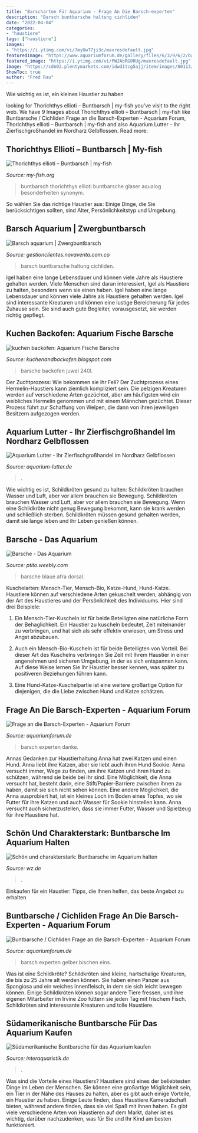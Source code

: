 ```yaml
---
title: "Barscharten Für Aquarium - Frage An Die Barsch-experten"
description: "Barsch buntbarsche haltung cichliden"
date: "2022-04-04"
categories:
- "haustiere"
tags: ["haustiere"]
images:
- "https://i.ytimg.com/vi/7myUwT7ji3c/maxresdefault.jpg"
featuredImage: "https://www.aquariumforum.de/gallery/files/6/3/9/6/2/barsch_01-med.jpg"
featured_image: "https://i.ytimg.com/vi/PW2AbRG0RUg/maxresdefault.jpg"
image: "https://cdn02.plentymarkets.com/idwditcg5ajj/item/images/80113/middle/80113-Dorsigerusbuntbarsch--Aequidens-dorsigerus.jpg"
ShowToc: true
author: "Fred Rau"
---
```



Wie wichtig es ist, ein kleines Haustier zu haben

	

		
looking for Thorichthys ellioti – Buntbarsch | my-fish you've visit to the right web. We have 9 Images about Thorichthys ellioti – Buntbarsch | my-fish like Buntbarsche / Cichliden Frage an die Barsch-Experten - Aquarium Forum, Thorichthys ellioti – Buntbarsch | my-fish and also Aquarium Lutter - Ihr Zierfischgroßhandel im Nordharz Gelbflossen. Read more:
		
    
## Thorichthys Ellioti – Buntbarsch | My-fish

<img loading=lazy src="http://my-fish.org/wp-content/uploads/2013/07/ECYgRH3dc35lvmwSd6IDxAaDPXieldgazDFO5ZCDda8.jpg" onerror="this.onerror=null;this.src='https://tse1.mm.bing.net/th?id=OIP.GqcJIA3nW7gQequ56X5bfwHaE8&amp;pid=15.1';" alt="Thorichthys ellioti – Buntbarsch | my-fish">

_Source: my-fish.org_

>buntbarsch thorichthys ellioti buntbarsche glaser aqualog besonderheiten synonym. 

	

So wählen Sie das richtige Haustier aus: Einige Dinge, die Sie berücksichtigen sollten, sind Alter, Persönlichkeitstyp und Umgebung.

    
## Barsch Aquarium | Zwergbuntbarsch

<img loading=lazy src="https://i.ytimg.com/vi/PW2AbRG0RUg/maxresdefault.jpg" onerror="this.onerror=null;this.src='https://tse1.mm.bing.net/th?id=OIP.MnQvmvps3D6Jt70xZnVlOgHaEK&amp;pid=15.1';" alt="Barsch aquarium | Zwergbuntbarsch">

_Source: gestionclientes.novaventa.com.co_

>barsch buntbarsche haltung cichliden. 

	

Igel haben eine lange Lebensdauer und können viele Jahre als Haustiere gehalten werden.
Viele Menschen sind daran interessiert, Igel als Haustiere zu halten, besonders wenn sie einen haben. Igel haben eine lange Lebensdauer und können viele Jahre als Haustiere gehalten werden. Igel sind interessante Kreaturen und können eine lustige Bereicherung für jedes Zuhause sein. Sie sind auch gute Begleiter, vorausgesetzt, sie werden richtig gepflegt.

    
## Kuchen Backofen: Aquarium Fische Barsche

<img loading=lazy src="https://i.ytimg.com/vi/7myUwT7ji3c/maxresdefault.jpg" onerror="this.onerror=null;this.src='https://tse1.mm.bing.net/th?id=OIP.2H0jYfjbQlaGRQy2QQe9ngHaFj&amp;pid=15.1';" alt="kuchen backofen: Aquarium Fische Barsche">

_Source: kuchenandbackofen.blogspot.com_

>barsche backofen juwel 240l. 

	

Der Zuchtprozess: Wie bekommen sie ihr Fell?
Der Zuchtprozess eines Hermelin-Haustiers kann ziemlich kompliziert sein. Die pelzigen Kreaturen werden auf verschiedene Arten gezüchtet, aber am häufigsten wird ein weibliches Hermelin genommen und mit einem Männchen gezüchtet. Dieser Prozess führt zur Schaffung von Welpen, die dann von ihren jeweiligen Besitzern aufgezogen werden.

    
## Aquarium Lutter - Ihr Zierfischgroßhandel Im Nordharz Gelbflossen

<img loading=lazy src="https://www.aquarium-lutter.de/wp-content/uploads/2019/01/Gelbflossen-Tanganjikabuntbarsch-Neolamprologus-caudopunctatus-5-768x512.jpg" onerror="this.onerror=null;this.src='https://tse4.mm.bing.net/th?id=OIP.u7McZFTEvu5M5nPJC0fdjwHaE8&amp;pid=15.1';" alt="Aquarium Lutter - Ihr Zierfischgroßhandel im Nordharz Gelbflossen">

_Source: aquarium-lutter.de_

>. 

	

Wie wichtig es ist, Schildkröten gesund zu halten: Schildkröten brauchen Wasser und Luft, aber vor allem brauchen sie Bewegung.
Schildkröten brauchen Wasser und Luft, aber vor allem brauchen sie Bewegung. Wenn eine Schildkröte nicht genug Bewegung bekommt, kann sie krank werden und schließlich sterben. Schildkröten müssen gesund gehalten werden, damit sie lange leben und ihr Leben genießen können.

    
## Barsche - Das Aquarium

<img loading=lazy src="https://ptito.weebly.com/uploads/8/7/6/6/8766994/8550575_orig.jpg" onerror="this.onerror=null;this.src='https://tse3.mm.bing.net/th?id=OIP.1420AAJblktSXcFoXhPVQAHaFj&amp;pid=15.1';" alt="Barsche - Das Aquarium">

_Source: ptito.weebly.com_

>barsche blaue afra dorsal. 

	

Kuschelarten: Mensch-Tier, Mensch-Bio, Katze-Hund, Hund-Katze.
Haustiere können auf verschiedene Arten gekuschelt werden, abhängig von der Art des Haustieres und der Persönlichkeit des Individuums. Hier sind drei Beispiele:
1. Ein Mensch-Tier-Kuscheln ist für beide Beteiligten eine natürliche Form der Behaglichkeit. Ein Haustier zu kuscheln bedeutet, Zeit miteinander zu verbringen, und hat sich als sehr effektiv erwiesen, um Stress und Angst abzubauen.

2. Auch ein Mensch-Bio-Kuscheln ist für beide Beteiligten von Vorteil. Bei dieser Art des Kuschelns verbringen Sie Zeit mit Ihrem Haustier in einer angenehmen und sicheren Umgebung, in der es sich entspannen kann. Auf diese Weise lernen Sie Ihr Haustier besser kennen, was später zu positiveren Beziehungen führen kann.

3. Eine Hund-Katze-Kuschelpartie ist eine weitere großartige Option für diejenigen, die die Liebe zwischen Hund und Katze schätzen.

    
## Frage An Die Barsch-Experten - Aquarium Forum

<img loading=lazy src="http://www.aquariumforum.de/gallery/files/6/3/9/6/2/barsch_03.jpg" onerror="this.onerror=null;this.src='https://tse4.mm.bing.net/th?id=OIP.IbauAYha8UJyNFz32o3QsQHaEy&amp;pid=15.1';" alt="Frage an die Barsch-Experten - Aquarium Forum">

_Source: aquariumforum.de_

>barsch experten danke. 

	

Annas Gedanken zur Haustierhaltung
Anna hat zwei Katzen und einen Hund. Anna liebt ihre Katzen, aber sie liebt auch ihren Hund Sookie. Anna versucht immer, Wege zu finden, um ihre Katzen und ihren Hund zu schützen, während sie beide bei ihr sind. Eine Möglichkeit, die Anna versucht hat, besteht darin, eine Stift/Papier-Barriere zwischen ihnen zu haben, damit sie sich nicht sehen können. Eine andere Möglichkeit, die Anna ausprobiert hat, ist ein kleines Loch im Boden eines Topfes, wo sie Futter für ihre Katzen und auch Wasser für Sookie hinstellen kann. Anna versucht auch sicherzustellen, dass sie immer Futter, Wasser und Spielzeug für ihre Haustiere hat.

    
## Schön Und Charakterstark: Buntbarsche Im Aquarium Halten

<img loading=lazy src="https://www.wz.de/imgs/39/3/2/9/4/4/7/4/7/tok_b57d222f79041576b4ca0517b7e24bc2/w800_h600_x400_y300_d1b7605e79a8f548.jpg" onerror="this.onerror=null;this.src='https://tse3.mm.bing.net/th?id=OIP.00tRySq8TYy3y03t87MLkQHaFj&amp;pid=15.1';" alt="Schön und charakterstark: Buntbarsche im Aquarium halten">

_Source: wz.de_

>. 

	

Einkaufen für ein Haustier: Tipps, die Ihnen helfen, das beste Angebot zu erhalten

    
## Buntbarsche / Cichliden Frage An Die Barsch-Experten - Aquarium Forum

<img loading=lazy src="https://www.aquariumforum.de/gallery/files/6/3/9/6/2/barsch_01-med.jpg" onerror="this.onerror=null;this.src='https://tse2.mm.bing.net/th?id=OIP.EEfEMTZE8pFgKB5NCzrb6QHaEn&amp;pid=15.1';" alt="Buntbarsche / Cichliden Frage an die Barsch-Experten - Aquarium Forum">

_Source: aquariumforum.de_

>barsch experten gelber bischen eins. 

	

Was ist eine Schildkröte?
Schildkröten sind kleine, hartschalige Kreaturen, die bis zu 25 Jahre alt werden können. Sie haben einen Panzer aus Spongiosa und ein weiches Innenfleisch, in dem sie sich leicht bewegen können. Einige Schildkröten können sogar andere Tiere fressen, und ihre eigenen Mitarbeiter im Irvine Zoo füttern sie jeden Tag mit frischem Fisch. Schildkröten sind interessante Kreaturen und tolle Haustiere.

    
## Südamerikanische Buntbarsche Für Das Aquarium Kaufen

<img loading=lazy src="https://cdn02.plentymarkets.com/idwditcg5ajj/item/images/80113/middle/80113-Dorsigerusbuntbarsch--Aequidens-dorsigerus.jpg" onerror="this.onerror=null;this.src='https://tse4.mm.bing.net/th?id=OIP.FzhEBkyuE1FQnaXTyh9OKAAAAA&amp;pid=15.1';" alt="Südamerikanische Buntbarsche für das Aquarium kaufen">

_Source: interaquaristik.de_

>. 

	

Was sind die Vorteile eines Haustiers?
Haustiere sind eines der beliebtesten Dinge im Leben der Menschen. Sie können eine großartige Möglichkeit sein, ein Tier in der Nähe des Hauses zu halten, aber es gibt auch einige Vorteile, ein Haustier zu haben. Einige Leute finden, dass Haustiere Kameradschaft bieten, während andere finden, dass sie viel Spaß mit ihnen haben. Es gibt viele verschiedene Arten von Haustieren auf dem Markt, daher ist es wichtig, darüber nachzudenken, was für Sie und Ihr Kind am besten funktioniert.

